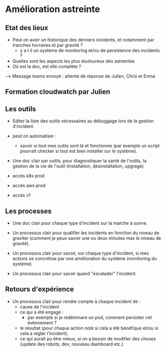 # Amélioration astreinte

## Etat des lieux

- Peut on avoir un historique des derniers incidents, et notamment par tranches horraires 
et par gravité ?
    - y a t il un système de monitoring et/ou de persistence des incidents ?
- Quelles sont les aspects les plus douloureux des astreintes 
- Où est la doc, est elle complète ?

--> Message teams envoyé : attente de réponse de Julien, Chris et Emna

## Formation cloudwatch par Julien


## Les outils 

- Editer la liste des outils nécessaires au débuggage lors de la gestion d'incident. 
- peut on automatiser : 
    - savoir si tout mes outils sont là et fonctionne (par exemple un script pourrait checker si tout est bien installer sur le système).
- Une doc clair par outils, pour diagnostiquer la santé de l'outils, la gestion de la vie de l'outil (installation, désinstallation, upgrage)

- accès k8s prod
- accès aws prod
- accès v1


## Les processes

- Une doc clair pour chaque type d'incident sur la marche à suivre. 

- Un processus clair pour qualifier les incidents en fonction du niveau de graviter (comment je peux savoir une ou deux minutes max le niveau de gravité).

- Un processus clair pour savoir, sur chaque type d'incident, si mes actions se concrétise par une amélioration du système (monitoring du système)

- Un processus clair pour savoir quand "escalader" l'incident.



## Retours d'expérience

- Un processus clair pour rendre compte à chaque incident de :
    - cause de l'incident
    - ce qui a été engagé : 
        - par exemple si je redémmare un pod, comment persister cet évènnement ?
    - le résultat (pour chaque action noté si cela a été bénéfique et/ou si cela a régler l'incident).
    - ce qui aurait pu être mieux, si on a besoin de modifier des choses (update des robots, dev, nouveau dashboard etc.)